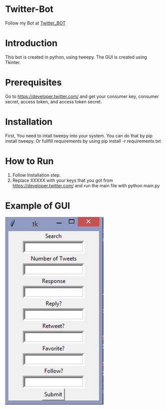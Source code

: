 # Twitter-Bot
Follow my Bot at [Twitter_BOT](https://twitter.com/spacex652002 "Twitter Account of BOT")
# Introduction
This bot is created in python, using tweepy.
The GUI is created using Tkinter.
# Prerequisites
Go to https://developer.twitter.com/ and get your consumer key, consumer secret, access token, and access token secret.
# Installation 
First, You need to intall tweepy into your system. You can do that by pip install tweepy. Or fullfill requirements by using pip install -r requirements.txt
# How to Run
1. Follow Installation step.
2. Replace XXXXX with your keys that you got from https://developer.twitter.com/ and run the main file with python main.py
# Example of GUI
![alt text](https://github.com/N-NeelPatel/Twitter-Bot/blob/master/GUi.PNG "Example of GUI of Project")
